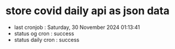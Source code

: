 # store covid daily api as json data

- last cronjob : Saturday, 30 November 2024 01:13:41
- status og cron : success
- status daily cron : success
      
      